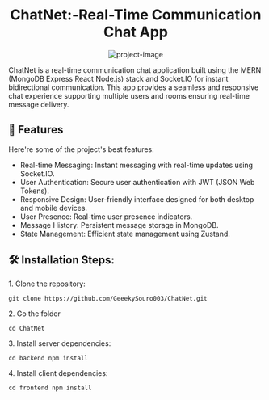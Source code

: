 <h1 align="center" id="title">ChatNet:-Real-Time Communication Chat App</h1>

<p align="center"><img src="https://socialify.git.ci/GeeekySouro003/ChatNet/image?font=Rokkitt&amp;forks=1&amp;language=1&amp;name=1&amp;pattern=Signal&amp;stargazers=1&amp;theme=Auto" alt="project-image"></p>

<p id="description">ChatNet is a real-time communication chat application built using the MERN (MongoDB Express React Node.js) stack and Socket.IO for instant bidirectional communication. This app provides a seamless and responsive chat experience supporting multiple users and rooms ensuring real-time message delivery.</p>

  
  
<h2>🧐 Features</h2>

Here're some of the project's best features:

*   Real-time Messaging: Instant messaging with real-time updates using Socket.IO.
*   User Authentication: Secure user authentication with JWT (JSON Web Tokens).
*   Responsive Design: User-friendly interface designed for both desktop and mobile devices.
*   User Presence: Real-time user presence indicators.
*   Message History: Persistent message storage in MongoDB.
*   State Management: Efficient state management using Zustand.

<h2>🛠️ Installation Steps:</h2>

<p>1. Clone the repository:</p>

```
git clone https://github.com/GeeekySouro003/ChatNet.git 
```

<p>2. Go the folder</p>

```
cd ChatNet
```

<p>3. Install server dependencies:</p>

```
cd backend npm install
```

<p>4. Install client dependencies:</p>

```
cd frontend npm install
```